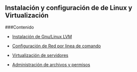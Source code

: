 ## Instalación y configuración de de Linux y Virtualización
###Contenido

* [Instalación de Gnu/Linux LVM](instalar_lvm.md) 

* [Configuración de Red por linea de comando](configuracion.md)

* [Virtualización de servidores](virtualizacion.md)

* [Administración de archivos y permisos](adm_archivos.md)
